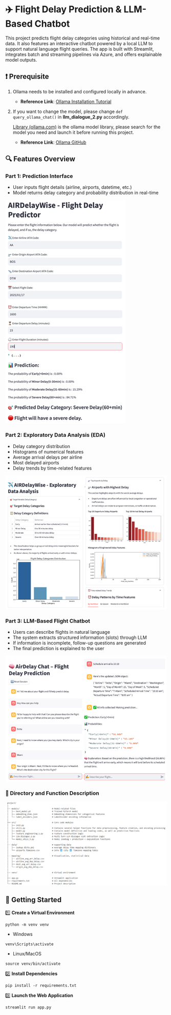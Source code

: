 # ✈️ Flight Delay Prediction & LLM-Based Chatbot
This project predicts flight delay categories using historical and real-time data. It also features an interactive chatbot powered by a local LLM to support natural language flight queries. The app is built with Streamlit, integrates batch and streaming pipelines via Azure, and offers explainable model outputs.

## ❗ Prerequisite
1. Ollama needs to be installed and configured locally in advance.

    - **Reference Link**: [Ollama Installation Tutorial](https://www.cnblogs.com/obullxl/p/18295202/NTopic2024071001)

2. If you want to change the model, please change `def query_ollama_chat()` in **llm_dialogue_2.py** accordingly.
    
    [Library (ollama.com)](https://ollama.com/library) is the ollama model library, please search for the model you need and launch it before running this project.

    - **Reference Link**: [Ollama GitHub](https://github.com/ollama/ollama)

## 🔍 Features Overview

### Part 1: Prediction Interface
- User inputs flight details (airline, airports, datetime, etc.)
- Model returns delay category and probability distribution in real-time

![Prediction Interface](figs/Prediction_Interface.png)

### Part 2: Exploratory Data Analysis (EDA)
- Delay category distribution
- Histograms of numerical features
- Average arrival delays per airline
- Most delayed airports
- Delay trends by time-related features

![EDA of Training Data](figs/Traindata_EDA.png)

### Part 3: LLM-Based Flight Chatbot
- Users can describe flights in natural language
- The system extracts structured information (slots) through LLM
- If information is incomplete, follow-up questions are generated
- The final prediction is explained to the user

![Chatbot](figs/Chatbot.png)

### 📂 Directory and Function Description

![Directory Structure](figs/Structure.png)

## 🚀 Getting Started

1️⃣ **Create a Virtual Environment**
```
python -m venv venv
```
* Windows
```
venv\Scripts\activate
```
* Linux/MacOS
```
source venv/bin/activate
```

2️⃣ **Install Dependencies**
```
pip install -r requirements.txt
```

3️⃣ **Launch the Web Application**
```
streamlit run app.py
```

